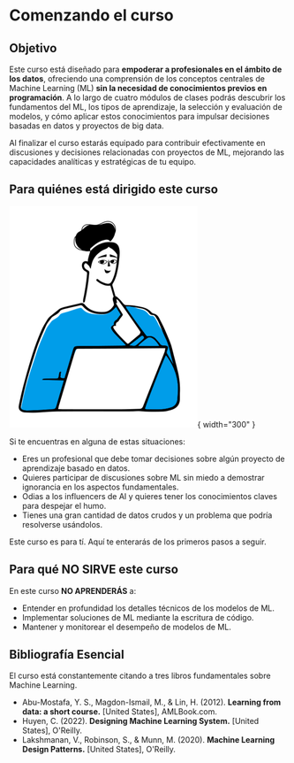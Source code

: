 # Comenzando el curso

## Objetivo

Este curso está diseñado para **empoderar a profesionales en el ámbito de los datos**, ofreciendo una comprensión de los conceptos centrales de Machine Learning (ML) **sin la necesidad de conocimientos previos en programación**. A lo largo de cuatro módulos de clases podrás descubrir los fundamentos del ML, los tipos de aprendizaje, la selección y evaluación de modelos, y cómo aplicar estos conocimientos para impulsar decisiones basadas en datos y proyectos de big data.

Al finalizar el curso estarás equipado para contribuir efectivamente en discusiones y decisiones relacionadas con proyectos de ML, mejorando las capacidades analíticas y estratégicas de tu equipo.

## Para quiénes está dirigido este curso

![Portada](assets/images/BigShoes-Torso2.png){ width="300" }

Si te encuentras en alguna de estas situaciones:

* Eres un profesional que debe tomar decisiones sobre algún proyecto de aprendizaje basado en datos.
* Quieres participar de discusiones sobre ML sin miedo a demostrar ignorancia en los aspectos fundamentales.
* Odias a los influencers de AI y quieres tener los conocimientos claves para despejar el humo.
* Tienes una gran cantidad de datos crudos y un problema que podría resolverse usándolos. 

Este curso es para tí. Aquí te enterarás de los primeros pasos a seguir.

## Para qué NO SIRVE este curso

En este curso **NO APRENDERÁS** a:

* Entender en profundidad los detalles técnicos de los modelos de ML.
* Implementar soluciones de ML mediante la escritura de código.
* Mantener y monitorear el desempeño de modelos de ML.

## Bibliografía Esencial

El curso está constantemente citando a tres libros fundamentales sobre Machine Learning.

- Abu-Mostafa, Y. S., Magdon-Ismail, M., & Lin, H. (2012). **Learning from data: a short course.** [United States], AMLBook.com.
- Huyen, C. (2022). **Designing Machine Learning System.** [United States], O'Reilly.
- Lakshmanan, V., Robinson, S., & Munn, M. (2020). **Machine Learning Design Patterns.** [United States], O'Reilly.


